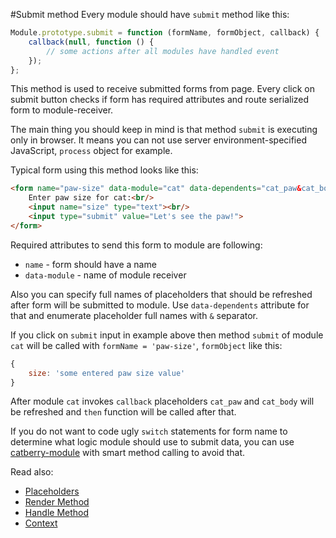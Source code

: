 #Submit method
Every module should have `submit` method like this:
```javascript
Module.prototype.submit = function (formName, formObject, callback) {
	callback(null, function () {
		// some actions after all modules have handled event
	}); 
};
```

This method is used to receive submitted forms from page. Every click on submit
button checks if form has required attributes and route serialized form to 
module-receiver.

The main thing you should keep in mind is that method `submit` is executing only
in browser. It means you can not use server environment-specified
JavaScript, `process` object for example.

Typical form using this method looks like this:
```html
<form name="paw-size" data-module="cat" data-dependents="cat_paw&cat_body">
    Enter paw size for cat:<br/>
    <input name="size" type="text"><br/>
    <input type="submit" value="Let's see the paw!">
</form>
```
Required attributes to send this form to module are following:
* `name` - form should have a name
* `data-module` - name of module receiver

Also you can specify full names of placeholders that should be refreshed after
form will be submitted to module. Use `data-dependents` attribute for that and
enumerate placeholder full names with `&` separator.

If you click on `submit` input in example above then method `submit` of module
`cat` will be called with `formName = 'paw-size'`, `formObject` like this:
```javascript
{
	size: 'some entered paw size value'
}
```
After module `cat` invokes `callback` placeholders `cat_paw` and `cat_body` will
be refreshed and `then` function will be called after that. 

If you do not want to code ugly `switch` statements for form name 
to determine what logic module should use to submit data, you can use
[catberry-module](https://www.npmjs.org/package/catberry-module) with smart 
method calling to avoid that.

Read also:

* [Placeholders](placeholders.md)
* [Render Method](render-method.md)
* [Handle Method](handle-method.md)
* [Context](context.md)